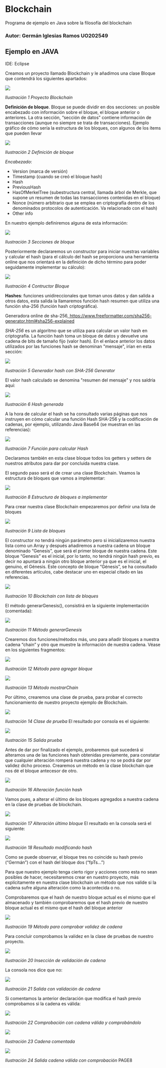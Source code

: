 # Blockchain
Programa de ejemplo en Java sobre la filosofía del blockchain
### Autor: Germán Iglesias Ramos UO202549

## Ejemplo en JAVA 

IDE: Eclipse 

Creamos un proyecto llamado Blockchain y le añadimos una clase Bloque que contendrá los siguientes apartados: 

![](https://github.com/giramos/Blockchain/blob/main/imagenes/Aspose.Words.2e0ccb9e-bfa9-407a-af90-e8d14ebe5aa8.001.png)

*Ilustración 1 Proyecto Blockchain* 

**Definición de bloque**. Bloque se puede dividir en dos secciones: un posible encabezado con información sobre el bloque, el bloque anterior o anteriores. La otra sección, “sección de datos” contiene información de transacciones (aunque no siempre se trata de transacciones). Ejemplo gráfico de cómo sería la estructura de los bloques, con algunos de los ítems que pueden llevar  

![](https://github.com/giramos/Blockchain/blob/main/imagenes/Aspose.Words.2e0ccb9e-bfa9-407a-af90-e8d14ebe5aa8.002.png)

*Ilustración 2 Definición de bloque* 

*Encabezado*: 

- Version (marca de versión) 
- Timestamp (cuando se creó el bloque hash) 
- Hash 
- PreviousHash 
- HasOfMerkelTree (subestructura central, llamada árbol de Merkle, que supone un resumen de todas las transacciones contenidas en el bloque) 
- Nonce (número arbitrario que se emplea en criptografía dentro de los denominados protocolos de autenticación. Va relacionado con el hash) 
- Other info 


En nuestro ejemplo definiremos alguna de esta información: 

![](https://github.com/giramos/Blockchain/blob/main/imagenes/Aspose.Words.2e0ccb9e-bfa9-407a-af90-e8d14ebe5aa8.003.png)

*Ilustración 3 Secciones de bloque* 

Posteriormente declararemos un constructor para iniciar nuestras variables y calcular el hash (para el cálculo del hash se proporciona una herramienta online que nos orientará en la definición de dicho término para poder seguidamente implementar su cálculo): 

![](https://github.com/giramos/Blockchain/blob/main/imagenes/Aspose.Words.2e0ccb9e-bfa9-407a-af90-e8d14ebe5aa8.004.png)

*Ilustración 4 Contructor Bloque* 

**Hashes**: funciones unidireccionales que toman unos datos y dan salida a otros datos, esta salida la llamaremos función hash resumen que utiliza una función sha-256 (función hash criptográfica).  

Generadora online de sha-256,[ https://www.freeformatter.com/sha256- generator.html#sha256-explained ](https://www.freeformatter.com/sha256-generator.html#sha256-explained) 

*SHA-256* es un algoritmo que se utiliza para calcular un valor hash en criptografía. La función hash toma un bloque de datos y devuelve una cadena de bits de tamaño fijo (valor hash). En el enlace anterior los datos utilizados por las funciones hash se denominan "mensaje", irían en esta sección: 

![](https://github.com/giramos/Blockchain/blob/main/imagenes/Aspose.Words.2e0ccb9e-bfa9-407a-af90-e8d14ebe5aa8.005.png)

*Ilustración 5 Generador hash con SHA-256 Generator* 

El valor hash calculado se denomina "resumen del mensaje" y nos saldría aquí: 

![](https://github.com/giramos/Blockchain/blob/main/imagenes/Aspose.Words.2e0ccb9e-bfa9-407a-af90-e8d14ebe5aa8.006.png)

*Ilustración 6 Hash generada* 

A la hora de calcular el hash se ha consultado varias páginas que nos instruyen en cómo calcular una función Hash SHA-256 y la codificación de cadenas, por ejemplo, utilizando Java Base64 (se muestran en las referencias): 

![](https://github.com/giramos/Blockchain/blob/main/imagenes/Aspose.Words.2e0ccb9e-bfa9-407a-af90-e8d14ebe5aa8.007.png)

*Ilustración 7 Función para calcular Hash* 

Declaramos también en esta clase bloque todos los getters y setters de nuestros atributos para dar por concluida nuestra clase. 

El segundo paso será el de crear una clase Blockchain. Veamos la estructura de bloques que vamos a implementar:  

![](https://github.com/giramos/Blockchain/blob/main/imagenes/Aspose.Words.2e0ccb9e-bfa9-407a-af90-e8d14ebe5aa8.008.png)

*Ilustración 8 Estructura de bloques a implementar* 

Para crear nuestra clase Blockchain empezaremos por definir una lista de bloques 

![](https://github.com/giramos/Blockchain/blob/main/imagenes/Aspose.Words.2e0ccb9e-bfa9-407a-af90-e8d14ebe5aa8.009.png)

*Ilustración 9 Lista de bloques* 

El constructor no tendrá ningún parámetro pero si inicializaremos nuestra lista como un Array y después añadiremos a nuestra cadena un bloque denominado “Genesis”, que será el primer bloque de nuestra cadena. Este bloque “Genesis” es el inicial, por lo tanto, no tendrá ningún hash previo, es decir no apuntará a ningún otro bloque anterior ya que es el inicial, el genuino, el Génesis. Este concepto de bloque “Génesis”, se ha consultado en diferentes artículos, cabe destacar uno en especial citado en las referencias. 

![](https://github.com/giramos/Blockchain/blob/main/imagenes/Aspose.Words.2e0ccb9e-bfa9-407a-af90-e8d14ebe5aa8.010.png)

*Ilustración 10 Blockchain con lista de bloques* 

El método generarGenesis(), consistirá en la siguiente implementación (comentada): 

![](https://github.com/giramos/Blockchain/blob/main/imagenes/Aspose.Words.2e0ccb9e-bfa9-407a-af90-e8d14ebe5aa8.011.png)

*Ilustración 11 Método generarGenesis* 

Crearemos dos funciones/métodos más, uno para añadir bloques a nuestra cadena “chain” y otro que muestre la información de nuestra cadena. Véase en los siguientes fragmentos: 

![](https://github.com/giramos/Blockchain/blob/main/imagenes/Aspose.Words.2e0ccb9e-bfa9-407a-af90-e8d14ebe5aa8.012.png)

*Ilustración 12 Método para agregar bloque* 

![](https://github.com/giramos/Blockchain/blob/main/imagenes/Aspose.Words.2e0ccb9e-bfa9-407a-af90-e8d14ebe5aa8.013.png)

*Ilustración 13 Método mostrarChain* 

Por último, crearemos una clase de prueba, para probar el correcto funcionamiento de nuestro proyecto ejemplo de Blockchain. 

![](https://github.com/giramos/Blockchain/blob/main/imagenes/Aspose.Words.2e0ccb9e-bfa9-407a-af90-e8d14ebe5aa8.014.png)

*Ilustración 14 Clase de prueba* El resultado por consola es el siguiente: 

![](https://github.com/giramos/Blockchain/blob/main/imagenes/Aspose.Words.2e0ccb9e-bfa9-407a-af90-e8d14ebe5aa8.015.png)

*Ilustración 15 Salida prueba* 

Antes de dar por finalizado el ejemplo, probaremos qué sucederá si alteramos una de las funciones hash obtenidas previamente, para constatar que cualquier alteración romperá nuestra cadena y no se podrá dar por validez dicho proceso. Crearemos un método en la clase blockchain que nos dé el bloque antecesor de otro. 

![](https://github.com/giramos/Blockchain/blob/main/imagenes/Aspose.Words.2e0ccb9e-bfa9-407a-af90-e8d14ebe5aa8.016.png)

*Ilustración 16 Alteración función hash* 

Vamos pues, a alterar el último de los bloques agregados a nuestra cadena en la clase de pruebas de blockchain. 

![](https://github.com/giramos/Blockchain/blob/main/imagenes/Aspose.Words.2e0ccb9e-bfa9-407a-af90-e8d14ebe5aa8.017.png)

*Ilustración 17 Alteración último bloque* El resultado en la consola será el siguiente: 

![](https://github.com/giramos/Blockchain/blob/main/imagenes/Aspose.Words.2e0ccb9e-bfa9-407a-af90-e8d14ebe5aa8.018.png)

*Ilustración 18 Resultado modificando hash* 

Como se puede observar, el bloque tres no coincide su hash previo (“Germán”) con el hash del bloque dos (“fpTs…”) 

Para que nuestro ejemplo tenga cierto rigor y acciones como esta no sean posibles de hacer, necesitaremos crear en nuestro proyecto, más explícitamente en nuestra clase blockchain un método que nos valide si la cadena sufre alguna alteración como la acontecida o no. 

Comprobaremos que el hash de nuestro bloque actual es el mismo que el almacenado y también comprobaremos que el hash previo de nuestro bloque actual es el mismo que el hash del bloque anterior 

![](https://github.com/giramos/Blockchain/blob/main/imagenes/Aspose.Words.2e0ccb9e-bfa9-407a-af90-e8d14ebe5aa8.019.png)

*Ilustración 19 Método para comprobar validez de cadena* 

Para concluir comprobamos la validez en la clase de pruebas de nuestro proyecto. 

![](https://github.com/giramos/Blockchain/blob/main/imagenes/Aspose.Words.2e0ccb9e-bfa9-407a-af90-e8d14ebe5aa8.020.png)

*Ilustración 20 Insección de validación de cadena* 

La consola nos dice que no: 

![](https://github.com/giramos/Blockchain/blob/main/imagenes/Aspose.Words.2e0ccb9e-bfa9-407a-af90-e8d14ebe5aa8.021.png)

*Ilustración 21 Salida con validación de cadena* 

Si comentamos la anterior declaración que modifica el hash previo comprobamos si la cadena es válida: 

![](https://github.com/giramos/Blockchain/blob/main/imagenes/Aspose.Words.2e0ccb9e-bfa9-407a-af90-e8d14ebe5aa8.022.png)

*Ilustración 22 Comprobación con cadena válida y comprobándolo* 

![](https://github.com/giramos/Blockchain/blob/main/imagenes/Aspose.Words.2e0ccb9e-bfa9-407a-af90-e8d14ebe5aa8.023.png)

*Ilustración 23 Cadena comentada* 

![](https://github.com/giramos/Blockchain/blob/main/imagenes/Aspose.Words.2e0ccb9e-bfa9-407a-af90-e8d14ebe5aa8.024.png)

*Ilustración 24 Salida cadena válida con comprobación* 
PAGE8 
